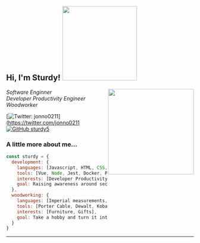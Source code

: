 <h2> Hi, I'm Sturdy! <img src="https://media.giphy.com/media/xZ9RvVHluWRcDk5egw/giphy.gif" width="200"></h2>
<img align='right' src="https://media.giphy.com/media/l2QZQ53G4vWK9DFYY/giphy.gif" width="230">
<p><em>Software Enginner<br/>Developer Productivity Engineer<br/>Woodworker</em></p>

[![Twitter: jonno0211](https://img.shields.io/twitter/follow/jonno0211?style=social)](https://twitter.com/jonno0211
[![GitHub sturdy5](https://img.shields.io/github/followers/sturdy5?label=follow&style=social)](https://github.com/sturdy5)


### A little more about me...  

```javascript
const sturdy = {
  development: {
    languages: [Javascript, HTML, CSS, Ruby, Java, Groovy],
    tools: [Vue, Node, Jest, Docker, Podman, Jenkins, Gradle, Maven],
    interests: [Developer Productivity Engineering, Application Development Security],
    goal: Raising awareness around security while speeding up development teams
  },
  woodworking: {
    languages: [Imperial measurements, Metric measurements],
    tools: [Porter Cable, Dewalt, Kobalt],
    interests: [Furniture, Gifts],
    goal: Take a hobby and turn it into income
  }
}
```

---